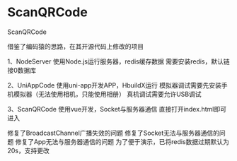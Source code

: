 # ScanQRCode
ScanQRCode

借鉴了编码猿的思路，在其开源代码上修改的项目

1、NodeServer
使用Node.js运行服务器，redis缓存数据
需要安装redis，默认链接0数据库

2、UniAppCode
使用uni-app开发APP，HbuildX运行
模拟器调试需要先安装手机模拟器（无法使用相机，只能使用相册）
真机调试需要允许USB调试

3、ScanQRCode
使用vue开发，Socket与服务器通信
直接打开index.html即可进入

修复了BroadcastChannel广播失效的问题
修复了Socket无法与服务器通信的问题
修复了App无法与服务器通信的问题
为了便于演示，已将redis数据过期默认为20s，支持更改
